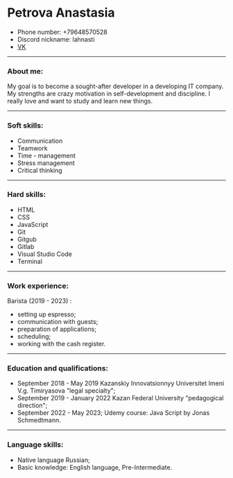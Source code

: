 # Petrova Anastasia
* Phone number: +79648570528
* Discord nickname: lahnasti
* [VK](https://vk.com/anastasilerm)
***
### About me:
My goal is to become a sought-after developer in a developing IT company. My strengths are crazy motivation in self-development and discipline. I really love and want to study and learn new things. 
***
### Soft skills:
* Communication
* Teamwork
* Time - management 
* Stress management
* Critical thinking
***
### Hard skills:
* HTML
* CSS
* JavaScript
* Git
* Gitgub
* Gitlab
* Visual Studio Code
* Terminal
***
### Work experience:
Barista (2019 - 2023) : 
* setting up espresso;
* communication with guests;
* preparation of applications;
* scheduling;
* working with the cash register.
***
### Education and qualifications:
* September 2018 - May 2019 Kazanskiy Innovatsionnyy Universitet Imeni V.g. Timiryasova "legal specialty";
* September 2019 - January 2022 Kazan Federal University "pedagogical direction";
* September 2022 - May 2023; Udemy course: Java Script by Jonas Schmedtmann.
***
### Language skills:
* Native language Russian; 
* Basic knowledge: English language, Pre-Intermediate.
